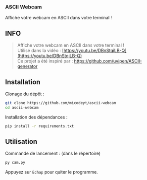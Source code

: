 ### ASCII Webcam

Affiche votre webcam en ASCII dans votre terminal !  

## INFO

> Affiche votre webcam en ASCII dans votre terminal !  
> Utilisé dans la vidéo : [https://youtu.be/DBnStqiLB-Q](https://youtu.be/DBnStqiLB-Q)  
> Ce projet a été inspiré par : https://github.com/uvipen/ASCII-generator

## Installation

Clonage du dépôt :

```sh
git clone https://github.com/micodeyt/ascii-webcam
cd ascii-webcam
```

Installation des dépendances :

```sh
pip install -r requirements.txt
```

## Utilisation

Commande de lancement : (dans le répertoire)

```sh
py cam.py
```

Appuyez sur `Echap` pour quiter le programme.
